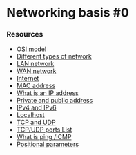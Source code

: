 # Networking basis #0
### Resources
* [OSI model]()
* [Different types of network]()
* [LAN network]()
* [WAN network]()
* [Internet]()
* [MAC address]()
* [What is an IP address]()
* [Private and public address]()
* [IPv4 and IPv6]()
* [Localhost]()
* [TCP and UDP]()
* [TCP/UDP ports List]()
* [What is ping /ICMP]()
* [Positional parameters]()